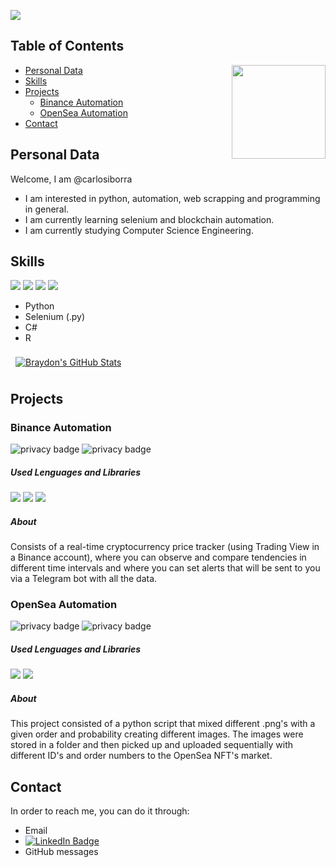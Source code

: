 <a href = "url"><img src = "https://user-images.githubusercontent.com/41797418/153309984-33746328-34c8-45d9-8810-296fdc9a1686.gif" align="center" ></a>


## Table of Contents
<a href = "url"><img src = "https://media.giphy.com/media/jdPMeyv9rn0hZHh8n9/giphy.gifhttps://media.giphy.com/media/kH1DBkPNyZPOk0BxrM/giphy.gif" align="right" width="150" height="150"></a>
* [Personal Data](#personal-data) 
* [Skills](#skills)
* [Projects](#projects)
  - [Binance Automation](#binance-automation)
  - [OpenSea Automation](#opensea-automation)
* [Contact](#contact)

## Personal Data
Welcome, I am @carlosiborra
  - I am interested in python, automation, web scrapping and programming in general.
  - I am currently learning selenium and blockchain automation.
  - I am currently studying Computer Science Engineering.

## Skills
![](https://img.shields.io/badge/Code-Python-informational?style=flat&logo=python&logoColor=white&color=yellow)
![](https://img.shields.io/badge/Code-Selenium-informational?style=flat&logo=Selenium&logoColor=white&color=4AB197)
![](https://img.shields.io/badge/Code-CSharp-informational?style=flat&logo=CSharp&logoColor=white&color=blue)
![](https://img.shields.io/badge/Code-R-informational?style=flat&logo=R&logoColor=white&color=red)

  - Python
  - Selenium (.py)
  - C#
  - R

<a href="https://github.com/carlosiborra">
  <img align="center" style="margin:0.5rem" src="https://github-readme-stats.vercel.app/api?username=carlosiborra&show_icons=true&line_height=27&count_private=true&title_color=ffffff&text_color=c9cacc&icon_color=4AB097&bg_color=1A2B34" alt="Braydon's GitHub Stats" />
</a>

## Projects
  ### Binance Automation
  ![privacy badge](https://img.shields.io/static/v1?label=privacy&message=private&color=red)
  ![privacy badge](https://img.shields.io/static/v1?label=status&message=developing&color=green)
   ##### Used Lenguages and Libraries
   ![](https://img.shields.io/badge/Code-Python-informational?style=flat&logo=python&logoColor=white&color=yellow)
   ![](https://img.shields.io/badge/Code-Selenium-informational?style=flat&logo=Selenium&logoColor=white&color=4AB197)
   ![](https://img.shields.io/badge/Code-TeleBot-informational?style=flat&logo=Telegram&logoColor=white&color=4AB197)
   ##### About
   Consists of a real-time cryptocurrency price tracker (using Trading View in a Binance account), where you can observe and compare tendencies in different time intervals and where you can set alerts that will be sent to you via a Telegram bot with all the data.
   
  ### OpenSea Automation
  ![privacy badge](https://img.shields.io/static/v1?label=privacy&message=private&color=red)
  ![privacy badge](https://img.shields.io/static/v1?label=status&message=outdated&color=black)
  ##### Used Lenguages and Libraries
  ![](https://img.shields.io/badge/Code-Python-informational?style=flat&logo=python&logoColor=white&color=yellow)
  ![](https://img.shields.io/badge/Code-Selenium-informational?style=flat&logo=Selenium&logoColor=white&color=4AB197)
  ##### About
  This project consisted of a python script that mixed different .png's with a given order and probability creating different images. The images were stored in a folder and then picked up and uploaded sequentially with different ID's and order numbers to the OpenSea NFT's market.

## Contact
In order to reach me, you can do it through:
  - Email
  - [![LinkedIn Badge](https://img.shields.io/badge/LinkedIn-Profile-informational?style=flat&logo=linkedin&logoColor=white&color=0D76A8)](https://www.linkedin.com/in/carlos-iborra-llopis-bb84a1214/) 
  - GitHub messages




<!---
Hi intruder!
--->
